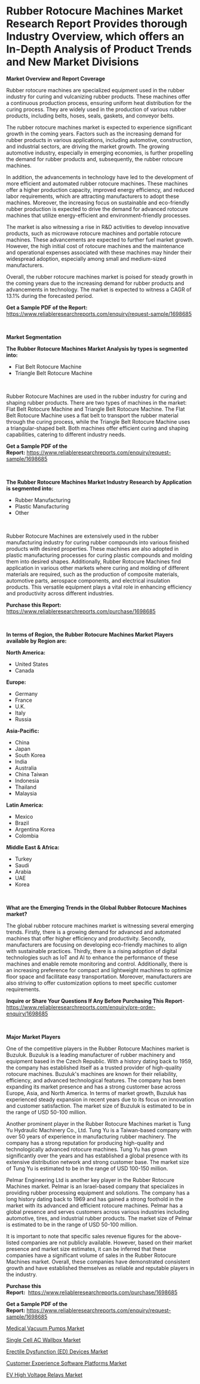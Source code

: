 <p><h1>Rubber Rotocure Machines Market Research Report Provides thorough Industry Overview, which offers an In-Depth Analysis of Product Trends and New Market Divisions</h1></p><p><strong>Market Overview and Report Coverage</strong></p>
<p><p>Rubber rotocure machines are specialized equipment used in the rubber industry for curing and vulcanizing rubber products. These machines offer a continuous production process, ensuring uniform heat distribution for the curing process. They are widely used in the production of various rubber products, including belts, hoses, seals, gaskets, and conveyor belts.</p><p>The rubber rotocure machines market is expected to experience significant growth in the coming years. Factors such as the increasing demand for rubber products in various applications, including automotive, construction, and industrial sectors, are driving the market growth. The growing automotive industry, especially in emerging economies, is further propelling the demand for rubber products and, subsequently, the rubber rotocure machines.</p><p>In addition, the advancements in technology have led to the development of more efficient and automated rubber rotocure machines. These machines offer a higher production capacity, improved energy efficiency, and reduced labor requirements, which are attracting manufacturers to adopt these machines. Moreover, the increasing focus on sustainable and eco-friendly rubber production is expected to drive the demand for advanced rotocure machines that utilize energy-efficient and environment-friendly processes.</p><p>The market is also witnessing a rise in R&D activities to develop innovative products, such as microwave rotocure machines and portable rotocure machines. These advancements are expected to further fuel market growth. However, the high initial cost of rotocure machines and the maintenance and operational expenses associated with these machines may hinder their widespread adoption, especially among small and medium-sized manufacturers.</p><p>Overall, the rubber rotocure machines market is poised for steady growth in the coming years due to the increasing demand for rubber products and advancements in technology. The market is expected to witness a CAGR of 13.1% during the forecasted period.</p></p>
<p><strong>Get a Sample PDF of the Report:</strong> <a href="https://www.reliableresearchreports.com/enquiry/request-sample/1698685">https://www.reliableresearchreports.com/enquiry/request-sample/1698685</a></p>
<p>&nbsp;</p>
<p><strong>Market Segmentation</strong></p>
<p><strong>The Rubber Rotocure Machines Market Analysis by types is segmented into:</strong></p>
<p><ul><li>Flat Belt Rotocure Machine</li><li>Triangle Belt Rotocure Machine</li></ul></p>
<p>&nbsp;</p>
<p><p>Rubber Rotocure Machines are used in the rubber industry for curing and shaping rubber products. There are two types of machines in the market: Flat Belt Rotocure Machine and Triangle Belt Rotocure Machine. The Flat Belt Rotocure Machine uses a flat belt to transport the rubber material through the curing process, while the Triangle Belt Rotocure Machine uses a triangular-shaped belt. Both machines offer efficient curing and shaping capabilities, catering to different industry needs.</p></p>
<p><strong>Get a Sample PDF of the Report:</strong>&nbsp;<a href="https://www.reliableresearchreports.com/enquiry/request-sample/1698685">https://www.reliableresearchreports.com/enquiry/request-sample/1698685</a></p>
<p>&nbsp;</p>
<p><strong>The Rubber Rotocure Machines Market Industry Research by Application is segmented into:</strong></p>
<p><ul><li>Rubber Manufacturing</li><li>Plastic Manufacturing</li><li>Other</li></ul></p>
<p>&nbsp;</p>
<p><p>Rubber Rotocure Machines are extensively used in the rubber manufacturing industry for curing rubber compounds into various finished products with desired properties. These machines are also adopted in plastic manufacturing processes for curing plastic compounds and molding them into desired shapes. Additionally, Rubber Rotocure Machines find application in various other markets where curing and molding of different materials are required, such as the production of composite materials, automotive parts, aerospace components, and electrical insulation products. This versatile equipment plays a vital role in enhancing efficiency and productivity across different industries.</p></p>
<p><strong>Purchase this Report:</strong>&nbsp; <a href="https://www.reliableresearchreports.com/purchase/1698685">https://www.reliableresearchreports.com/purchase/1698685</a></p>
<p>&nbsp;</p>
<p><strong>In terms of Region, the Rubber Rotocure Machines Market Players available by Region are:</strong></p>
<p>
    <p> <strong> North America: </strong>
        <ul>
            <li>United States</li>
            <li>Canada</li>
        </ul>
        </p> 
    <p> <strong> Europe: </strong>
        <ul>
            <li>Germany</li>
            <li>France</li>
            <li>U.K.</li>
            <li>Italy</li>
            <li>Russia</li>
        </ul>
        </p> 
    <p> <strong> Asia-Pacific: </strong>
        <ul>
            <li>China</li>
            <li>Japan</li>
            <li>South Korea</li>
            <li>India</li>
            <li>Australia</li>
            <li>China Taiwan</li>
            <li>Indonesia</li>
            <li>Thailand</li>
            <li>Malaysia</li>
        </ul>
        </p> 
    <p> <strong> Latin America: </strong>
        <ul>
            <li>Mexico</li>
            <li>Brazil</li>
            <li>Argentina Korea</li>
            <li>Colombia</li>
        </ul>
        </p> 
    <p> <strong> Middle East & Africa: </strong>
        <ul>
            <li>Turkey</li>
            <li>Saudi</li>
            <li>Arabia</li>
            <li>UAE</li>
            <li>Korea</li>
        </ul>
    </p>
    </p>
<p>&nbsp;</p>
<p><strong>What are the Emerging Trends in the Global Rubber Rotocure Machines market?</strong></p>
<p><p>The global rubber rotocure machines market is witnessing several emerging trends. Firstly, there is a growing demand for advanced and automated machines that offer higher efficiency and productivity. Secondly, manufacturers are focusing on developing eco-friendly machines to align with sustainable practices. Thirdly, there is a rising adoption of digital technologies such as IoT and AI to enhance the performance of these machines and enable remote monitoring and control. Additionally, there is an increasing preference for compact and lightweight machines to optimize floor space and facilitate easy transportation. Moreover, manufacturers are also striving to offer customization options to meet specific customer requirements.</p></p>
<p><strong>Inquire or Share Your Questions If Any Before Purchasing This Report</strong>- <a href="https://www.reliableresearchreports.com/enquiry/pre-order-enquiry/1698685">https://www.reliableresearchreports.com/enquiry/pre-order-enquiry/1698685</a></p>
<p>&nbsp;</p>
<p><strong>Major Market Players</strong></p>
<p><p>One of the competitive players in the Rubber Rotocure Machines market is Buzuluk. Buzuluk is a leading manufacturer of rubber machinery and equipment based in the Czech Republic. With a history dating back to 1959, the company has established itself as a trusted provider of high-quality rotocure machines. Buzuluk's machines are known for their reliability, efficiency, and advanced technological features. The company has been expanding its market presence and has a strong customer base across Europe, Asia, and North America. In terms of market growth, Buzuluk has experienced steady expansion in recent years due to its focus on innovation and customer satisfaction. The market size of Buzuluk is estimated to be in the range of USD 50-100 million.</p><p>Another prominent player in the Rubber Rotocure Machines market is Tung Yu Hydraulic Machinery Co., Ltd. Tung Yu is a Taiwan-based company with over 50 years of experience in manufacturing rubber machinery. The company has a strong reputation for producing high-quality and technologically advanced rotocure machines. Tung Yu has grown significantly over the years and has established a global presence with its extensive distribution network and strong customer base. The market size of Tung Yu is estimated to be in the range of USD 100-150 million.</p><p>Pelmar Engineering Ltd is another key player in the Rubber Rotocure Machines market. Pelmar is an Israel-based company that specializes in providing rubber processing equipment and solutions. The company has a long history dating back to 1969 and has gained a strong foothold in the market with its advanced and efficient rotocure machines. Pelmar has a global presence and serves customers across various industries including automotive, tires, and industrial rubber products. The market size of Pelmar is estimated to be in the range of USD 50-100 million.</p><p>It is important to note that specific sales revenue figures for the above-listed companies are not publicly available. However, based on their market presence and market size estimates, it can be inferred that these companies have a significant volume of sales in the Rubber Rotocure Machines market. Overall, these companies have demonstrated consistent growth and have established themselves as reliable and reputable players in the industry.</p></p>
<p><strong>Purchase this Report:</strong>&nbsp;&nbsp;<a href="https://www.reliableresearchreports.com/purchase/1698685">https://www.reliableresearchreports.com/purchase/1698685</a></p>
<p></p>
<p><strong>Get a Sample PDF of the Report:</strong>&nbsp;<a href="https://www.reliableresearchreports.com/enquiry/request-sample/1698685">https://www.reliableresearchreports.com/enquiry/request-sample/1698685</a></p>
<p><p><a href="https://github.com/marloy8/Market-Research-Report-List-1/blob/main/medical-vacuum-pumps-market.md">Medical Vacuum Pumps Market</a></p><p><a href="https://www.linkedin.com/pulse/single-cell-ac-wallbox-market-challenges-opportunities-growth-t0gve/">Single Cell AC Wallbox Market</a></p><p><a href="https://medium.com/@santosh.reportprime/erectile-dysfunction-ed-devices-market-competitive-analysis-market-trends-and-forecast-to-2030-1f729dbffcd4">Erectile Dysfunction (ED) Devices Market</a></p><p><a href="https://medium.com/@kevinbarnes75/customer-experience-software-platforms-market-the-key-to-successful-business-strategy-forecast-00897d26740c">Customer Experience Software Platforms Market</a></p><p><a href="https://www.linkedin.com/pulse/ev-high-voltage-relays-market-share-amp-new-trends-analysis-25pie/">EV High Voltage Relays Market</a></p></p>